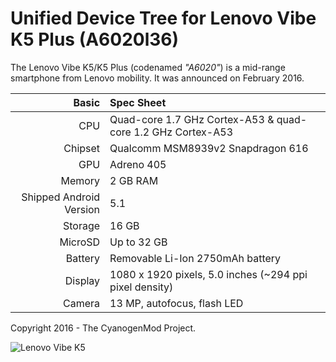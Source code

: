 Unified Device Tree for Lenovo Vibe K5 Plus (A6020l36)
==============================================

The Lenovo Vibe K5/K5 Plus (codenamed _"A6020"_) is a mid-range smartphone from Lenovo mobility.
It was announced on February 2016.

Basic   | Spec Sheet
-------:|:-------------------------
CPU     | Quad-core 1.7 GHz Cortex-A53 & quad-core 1.2 GHz Cortex-A53
Chipset | Qualcomm MSM8939v2 Snapdragon 616
GPU     | Adreno 405
Memory  | 2 GB RAM
Shipped Android Version | 5.1
Storage | 16 GB
MicroSD | Up to 32 GB
Battery | Removable Li-Ion 2750mAh battery
Display | 1080 x 1920 pixels, 5.0 inches (~294 ppi pixel density)
Camera  | 13 MP, autofocus, flash LED

Copyright 2016 - The CyanogenMod Project.

![Lenovo Vibe K5](http://cdn2.gsmarena.com/vv/bigpic/lenovo-k5.jpg "Lenovo Vibe K5")
